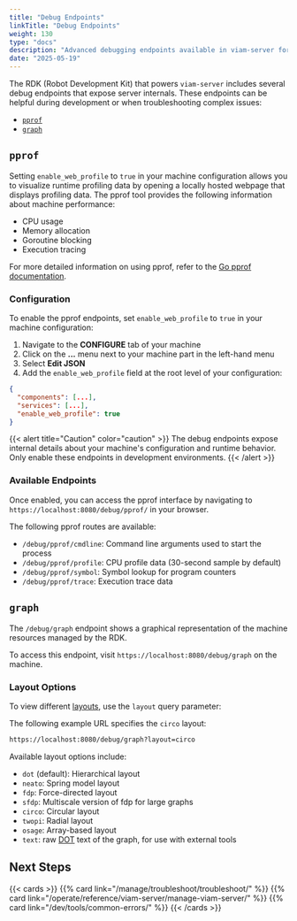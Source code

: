 ```yaml
---
title: "Debug Endpoints"
linkTitle: "Debug Endpoints"
weight: 130
type: "docs"
description: "Advanced debugging endpoints available in viam-server for troubleshooting and development."
date: "2025-05-19"
---
```


The RDK (Robot Development Kit) that powers `viam-server` includes several debug endpoints that expose server internals.
These endpoints can be helpful during development or when troubleshooting complex issues:

- [`pprof`](#pprof)
- [`graph`](#graph)

## `pprof`

Setting `enable_web_profile` to `true` in your machine configuration allows you to visualize runtime profiling data by opening a locally hosted webpage that displays profiling data.
The pprof tool provides the following information about machine performance:

- CPU usage
- Memory allocation
- Goroutine blocking
- Execution tracing

For more detailed information on using pprof, refer to the [Go pprof documentation](https://pkg.go.dev/net/http/pprof).

### Configuration

To enable the pprof endpoints, set `enable_web_profile` to `true` in your machine configuration:

1. Navigate to the **CONFIGURE** tab of your machine
1. Click on the **...** menu next to your machine part in the left-hand menu
1. Select **Edit JSON**
1. Add the `enable_web_profile` field at the root level of your configuration:

```json
{
  "components": [...],
  "services": [...],
  "enable_web_profile": true
}
```

{{< alert title="Caution" color="caution" >}}
The debug endpoints expose internal details about your machine's configuration and runtime behavior.
Only enable these endpoints in development environments.
{{< /alert >}}

### Available Endpoints

Once enabled, you can access the pprof interface by navigating to `https://localhost:8080/debug/pprof/` in your browser.

The following pprof routes are available:

- `/debug/pprof/cmdline`: Command line arguments used to start the process
- `/debug/pprof/profile`: CPU profile data (30-second sample by default)
- `/debug/pprof/symbol`: Symbol lookup for program counters
- `/debug/pprof/trace`: Execution trace data

## `graph`

The `/debug/graph` endpoint shows a graphical representation of the machine resources managed by the RDK.

To access this endpoint, visit `https://localhost:8080/debug/graph` on the machine.

### Layout Options

To view different [layouts](https://graphviz.org/docs/layouts/), use the `layout` query parameter:

The following example URL specifies the `circo` layout:

```txt
https://localhost:8080/debug/graph?layout=circo
```

Available layout options include:

- `dot` (default): Hierarchical layout
- `neato`: Spring model layout
- `fdp`: Force-directed layout
- `sfdp`: Multiscale version of fdp for large graphs
- `circo`: Circular layout
- `twopi`: Radial layout
- `osage`: Array-based layout
- `text`: raw [DOT](https://graphviz.org/doc/info/lang.html) text of the graph, for use with external tools

## Next Steps

{{< cards >}}
{{% card link="/manage/troubleshoot/troubleshoot/" %}}
{{% card link="/operate/reference/viam-server/manage-viam-server/" %}}
{{% card link="/dev/tools/common-errors/" %}}
{{< /cards >}}
